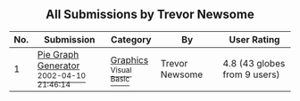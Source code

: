 ﻿<div align="center">

## All Submissions by Trevor Newsome

</div>

No.  | Submission | Category | By   | User Rating
---- | ---------- | -------- | ---- | -----------
1 | [Pie Graph Generator<br /><sup>2002-04-10 21:46:14</sup>](https://github.com/Planet-Source-Code/trevor-newsome-pie-graph-generator__1-33686) | [Graphics<br /><sup>Visual Basic</sup>](../ByCategory/graphics__1-46.md) | Trevor Newsome | 4.8 (43 globes from 9 users)
